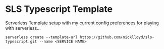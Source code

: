 # SLS Typescript Template

Serverless Template setup with my current config preferences for playing with serverless...

```
serverless create --template-url https://github.com/nicklloyd/sls-typescript.git --name <SERVICE NAME>
```
